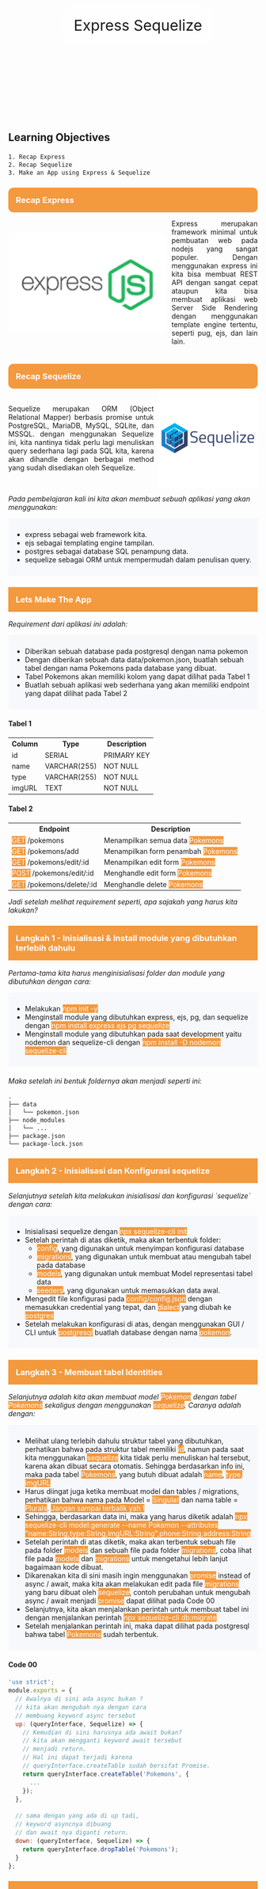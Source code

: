 
<div style="background-image:url('assets/jumbotron.jpg'); padding:10px; background-position:center;background-size:cover;background-repeat:no-repeat;display:flex;justify-content:center;align-items:center;width:100%; height:350px;background-attachment:fixed">
<div style="padding:20px; background-color:rgba(255, 255, 255,.8);border-radius:20px">
<span style="font-size:30px;">Express Sequelize</span>
</div>
</div>


## Learning Objectives
    1. Recap Express
    2. Recap Sequelize
    3. Make an App using Express & Sequelize

<h3 style="background-color:#f3993e;color:#fff;padding:15px; border-radius:10px;margin-bottom:0">Recap Express</h3>
<div style="display:flex;align-items:center">
<img src="assets/express.png" style="height:200px; object-fit:contain" />
<p style="text-align:justify; margin-left:10px"">Express merupakan framework minimal untuk pembuatan web pada nodejs yang sangat populer. Dengan menggunakan express ini kita bisa membuat REST API dengan sangat cepat ataupun kita bisa membuat aplikasi web Server Side Rendering dengan menggunakan template engine tertentu, seperti pug, ejs, dan lain lain.</p>
</div>

<h3 style="background-color:#f3993e;color:#fff;padding:15px; border-radius:10px;margin-bottom:0">Recap Sequelize</h3>
<div style="display:flex;align-items:center">
<p style="text-align:justify; margin-right:10px">Sequelize merupakan ORM (Object Relational Mapper) berbasis promise untuk PostgreSQL, MariaDB, MySQL, SQLite, dan MSSQL. dengan menggunakan Sequelize ini, kita nantinya tidak perlu lagi menuliskan query sederhana lagi pada SQL kita, karena akan dihandle dengan berbagai method yang sudah disediakan oleh Sequelize.</p>
<img src="assets/sequelize.png" style="height:200px; object-fit:contain" />
</div>

<p style="font-style:italic">Pada pembelajaran kali ini kita akan membuat sebuah aplikasi yang akan menggunakan:</p>

<div style="background-color:#f7f8fb;padding:10px">
<ul>
<li>express sebagai web framework kita.</li>
<li>ejs sebagai templating engine tampilan.</li>
<li>postgres sebagai database SQL penampung data.</li>
<li>sequelize sebagai ORM untuk mempermudah dalam penulisan query.</li>
</ul>
</div>

<h3 style="background-color:#f3993e;color:#fff;padding:15px;">Lets Make The App</h3>
<p style="font-style:italic">Requirement dari aplikasi ini adalah:</p>
<div style="background-color:#f7f8fb;padding:10px">
<ul>
<li>Diberikan sebuah database pada postgresql dengan nama pokemon</li>
<li>Dengan diberikan sebuah data data/pokemon.json, buatlah sebuah tabel dengan nama Pokemons pada database yang dibuat.</li>
<li>Tabel Pokemons akan memiliki kolom yang dapat dilihat pada Tabel 1</li>
<li>Buatlah sebuah aplikasi web sederhana yang akan memiliki endpoint yang dapat dilihat pada Tabel 2</li>
</ul>
</div>
<h4 style="margin-top:20px">Tabel 1</h4>
<table style="margin-top:20px">
  <tr>
    <th>Column</th>
    <th>Type</th>
    <th>Description</th>
  </tr>
  <tr>
    <td>id</td>
    <td>SERIAL</td>
    <td>PRIMARY KEY</td>
  </tr>
  <tr>
    <td>name</td>
    <td>VARCHAR(255)</td>
    <td>NOT NULL</td>
  </tr>
  <tr>
    <td>type</td>
    <td>VARCHAR(255)</td>
    <td>NOT NULL</td>
  </tr>
  <tr>
    <td>imgURL</td>
    <td>TEXT</td>
    <td>NOT NULL</td>
  </tr>
</table>

<h4 style="margin-top:20px">Tabel 2</h4>
<table style="margin-top:20px">
  <tr>
    <th>Endpoint</th>
    <th>Description</th>
  </tr>
  <tr>
    <td><span style="background-color:#f3993e;color:#fff">GET</span> /pokemons</td>
    <td>Menampilkan semua data <span style="background-color:#f3993e;color:#fff">Pokemons</span></td>
  </tr>
  <tr>
    <td><span style="background-color:#f3993e;color:#fff">GET</span> /pokemons/add</td>
    <td>Menampilkan form penambah <span style="background-color:#f3993e;color:#fff">Pokemons</span></td>
  </tr>
  <tr>
    <td><span style="background-color:#f3993e;color:#fff">GET</span> /pokemons/edit/:id</td>
    <td>Menampilkan edit form <span style="background-color:#f3993e;color:#fff">Pokemons</span></td>
  </tr>
  <tr>
    <td><span style="background-color:#f3993e;color:#fff">POST</span> /pokemons/edit/:id</td>
    <td>Menghandle edit form <span style="background-color:#f3993e;color:#fff">Pokemons</span></td>
  </tr>
  <tr>
    <td><span style="background-color:#f3993e;color:#fff">GET</span> /pokemons/delete/:id</td>
    <td>Menghandle delete <span style="background-color:#f3993e;color:#fff">Pokemons</span></td>
  </tr>
</table>

<p style="font-style:italic">Jadi setelah melihat requirement seperti, apa sajakah yang harus kita lakukan?</p>

<h3 style="background-color:#f3993e;color:#fff;padding:15px;">
Langkah 1 - Inisialisasi & Install module yang dibutuhkan terlebih dahulu</h3>
<p style="font-style:italic">
Pertama-tama kita harus menginisialisasi folder dan module yang dibutuhkan dengan cara:</p>

<div style="background-color:#f7f8fb;padding:10px">
<ul>
<li>Melakukan <span style="background-color:#f3993e;color:#fff">npm init -y</span></li>
<li>Menginstall module yang dibutuhkan express, ejs, pg, dan sequelize dengan <span style="background-color:#f3993e;color:#fff">npm install express ejs pg sequelize</span></li>
<li>Menginstall module yang dibutuhkan pada saat development yaitu nodemon dan sequelize-cli dengan 
<span style="background-color:#f3993e;color:#fff">npm install -D nodemon sequelize-cli</span></li>
</ul>
</div>

<p style="font-style:italic; margin-top:20px">Maka setelah ini bentuk foldernya akan menjadi seperti ini:</p>

```
.
├── data
│   └── pokemon.json
├── node_modules
│   └── ...
├── package.json
└── package-lock.json
```
<h3 style="background-color:#f3993e;color:#fff;padding:15px;">
Langkah 2 - Inisialisasi dan Konfigurasi sequelize</h3>
<p style="font-style:italic">
Selanjutnya setelah kita melakukan inisialisasi dan konfigurasi `sequelize` 
dengan cara:</p>
<div style="background-color:#f7f8fb;padding:10px">
<ul>
<li>Inisialisasi sequelize dengan <span style="background-color:#f3993e;color:#fff">npx sequelize-cli init</span></li>
<li>Setelah perintah di atas diketik, maka akan terbentuk folder:
<ul>
<li><span style="background-color:#f3993e;color:#fff">config</span>, yang digunakan untuk menyimpan konfigurasi database</li>
<li><span style="background-color:#f3993e;color:#fff">migrations</span>, yang digunakan untuk membuat atau mengubah tabel pada database</li>
<li><span style="background-color:#f3993e;color:#fff">models</span>, yang digunakan untuk membuat Model representasi tabel data</li>
<li><span style="background-color:#f3993e;color:#fff">seeders</span>, yang digunakan untuk memasukkan data awal.</li>
</ul>
</li>
<li>Mengedit file konfigurasi pada <span style="background-color:#f3993e;color:#fff">config/config.json</span> dengan memasukkan 
  credential yang tepat, dan <span style="background-color:#f3993e;color:#fff">dialect</span> yang diubah ke <span style="background-color:#f3993e;color:#fff">postgres</span></li>
<li>Setelah melakukan konfigurasi di atas, dengan menggunakan GUI / CLI untuk 
  <span style="background-color:#f3993e;color:#fff">postgresql</span> buatlah database dengan nama <span style="background-color:#f3993e;color:#fff">pokemon</span>. </li>
</ul>
</div>

<h3 style="background-color:#f3993e;color:#fff;padding:15px;">
Langkah 3 - Membuat tabel Identities</h3>
<p style="font-style:italic">
Selanjutnya adalah kita akan membuat model <span style="background-color:#f3993e;color:#fff">Pokemon</span> dengan tabel <span style="background-color:#f3993e;color:#fff">Pokemons</span>
sekaligus dengan menggunakan <span style="background-color:#f3993e;color:#fff">sequelize</span>. Caranya adalah dengan:</p>
<div style="background-color:#f7f8fb;padding:10px">
<ul>
<li>Melihat ulang terlebih dahulu struktur tabel yang dibutuhkan, perhatikan 
  bahwa pada struktur tabel memiliki <span style="background-color:#f3993e;color:#fff">id</span>, namun pada saat kita menggunakan
  <span style="background-color:#f3993e;color:#fff">sequelize</span> kita tidak perlu menuliskan hal tersebut, karena akan dibuat
  secara otomatis. Sehingga berdasarkan info ini, maka pada tabel <span style="background-color:#f3993e;color:#fff">Pokemons</span>,
  yang butuh dibuat adalah <span style="background-color:#f3993e;color:#fff">name</span>, <span style="background-color:#f3993e;color:#fff">type<span>, <span style="background-color:#f3993e;color:#fff">imgURL</span></li>
<li>Harus diingat juga ketika membuat model dan tables / migrations, perhatikan
  bahwa nama pada Model = <span style="background-color:#f3993e;color:#fff">Singular</span> dan nama table = <span style="background-color:#f3993e;color:#fff">Plurals</span>.
  <span style="background-color:#f3993e;color:#fff">Jangan sampai terbalik yah !</span</li>
<li>Sehingga, berdasarkan data ini, maka yang harus diketik adalah 
  <span style="background-color:#f3993e;color:#fff">npx sequelize-cli model:generate --name Pokemon --attributes "name:String,type:String,imgURL:String",phone:String,address:String</span></li>
<li>Setelah perintah di atas diketik, maka akan terbentuk sebuah file pada 
  folder <span style="background-color:#f3993e;color:#fff">models</span> dan sebuah file pada folder <span style="background-color:#f3993e;color:#fff">migrations</span>, coba lihat file
  pada <span style="background-color:#f3993e;color:#fff">models</span> dan <span style="background-color:#f3993e;color:#fff">migrations</span>  untuk mengetahui lebih lanjut bagaimaan kode
  dibuat.</li>
<li>Dikarenakan kita di sini masih ingin menggunakan <span style="background-color:#f3993e;color:#fff">promise</span> instead of
  async / await, maka kita akan melakukan edit pada file <span style="background-color:#f3993e;color:#fff">migrations</span> yang
  baru dibuat oleh <span style="background-color:#f3993e;color:#fff">sequelize</span>, contoh perubahan untuk mengubah async / await
  menjadi <span style="background-color:#f3993e;color:#fff">promise</span> dapat dilihat pada Code 00</li>
<li>Selanjutnya, kita akan menjalankan perintah untuk membuat tabel ini dengan 
  menjalankan perintah <span style="background-color:#f3993e;color:#fff">npx sequelize-cli db:migrate</span></li>
<li>Setelah menjalankan perintah ini, maka dapat dilihat pada postgresql bahwa 
  tabel <span style="background-color:#f3993e;color:#fff">Pokemons</span> sudah terbentuk.</li>
</ul>
</div>

#### Code 00
```javascript
'use strict';
module.exports = {
  // Awalnya di sini ada async bukan ?
  // kita akan mengubah nya dengan cara 
  // membuang keyword async tersebut
  up: (queryInterface, Sequelize) => {
    // Kemudian di sini harusnya ada await bukan?
    // kita akan mengganti keyword await tersebut
    // menjadi return.
    // Hal ini dapat terjadi karena 
    // queryInterface.createTable sudah bersifat Promise.
    return queryInterface.createTable('Pokemons', {
      ...
    });
  },

  // sama dengan yang ada di up tadi, 
  // keyword asyncnya dibuang
  // dan await nya diganti return.
  down: (queryInterface, Sequelize) => {
    return queryInterface.dropTable('Pokemons');
  }
};
```

<h3 style="background-color:#f3993e;color:#fff;padding:15px;">
Langkah 4 - Membuat seeder</h3>
<p style="font-style:italic">Selanjutnya, setelah tabel terbentuk, kita akan memasukkan data yang kita
miliki dalam <span style="background-color:#f3993e;color:#fff">data/pokemon.json</span> menjadi data dalam tabel kita, oleh karena itu
langkah-langkahnya adalah:</p>
<div style="background-color:#f7f8fb;padding:10px">
<ul>
<li>Membuat file seed dengan cara mengetik perintah 
  <span style="background-color:#f3993e;color:#fff">npx sequelize-cli seed:generate --name seed-pokemons</span></li>
<li>Setelah mengetik perintah di atas, maka akan terbentuk file baru dengan nama
  <span style="background-color:#f3993e;color:#fff">seeders/[timestamp]-seed-pokemons.js</span>, buka file tersebut dan kita akan 
  mengedit file tersebut. Kode yang akan ditulis dapat dilihat pada 
  Code 01</li>
<li>Setelah menuliskan kode tersebut, kita akan melakukan *seeding* dengan cara 
  mengetik <span style="background-color:#f3993e;color:#fff">npx sequelize db:seed:all</span</li>
</ul>
</div>

#### Code 01
```javascript
'use strict';
// 01.
// Jangan lupa fs karena kita mau baca json
const fs = require('fs');

module.exports = {
  up: (queryInterface, Sequelize) => {
    // 02.
    // Di sini kita akan membaca filenya terlebih dahulu
    // Ingat bahwa pada sequelize semua tabel akan memiliki 2 kolom tambahan
    // createdAt dan updatedAt
    // sehingga kita harus memasukkan data tersebut.

    let pokemons = JSON.parse(fs.readFileSync('./data/pokemon.json', 'utf8'));

    pokemons = pokemons.map(elem => {
      // Jangan lupa dipetakan karena dalam tabel Pokemons dibutuhkan 
      // 2 tambahan kolom ini
      elem.createdAt = new Date();
      elem.updatedAt = new Date();

      return elem;
    })

    // 03. 
    // Masukkan data ke dalam tabel Pokemons
    // Kita gunakan 
    // return queryInterface.bulkInsert('NamaTabel', arrayObj, opt)
    return queryInterface.bulkInsert(
      'Pokemons', 
      pokemons, 
      {}
    );
  },

  down: (queryInterface, Sequelize) => {
    // Ceritanya, kalau ada up (kita melakukan)
    // down (kita mereverse apa yang kita lakukan)
    // Kita gunakan 
    // return queryInterface.bulkDelete('NamaTabel', arrayObj, opt)
    return queryInterface.bulkDelete('Pokemons', null, {});
  }
};
```

<h3 style="background-color:#f3993e;color:#fff;padding:15px;">
Langkah 5 - Membuat app.js, routes, dan Controller</h3>
<p style="font-style:italic">Sebelumnya, kita akan membuat sebuah folder bernama <span style="background-color:#f3993e;color:#fff">controllers</span> terlebih
dahulu dan membuat sebuah file <span style="background-color:#f3993e;color:#fff">controllers/controller.js</span> yang masih kosong</p>

<p style="font-style:italic">Selanjutnya kita akan membuat app.js beserta routesnya terlebih dahulu.</p>

<p style="font-style:italic">Pada file <span style="background-color:#f3993e;color:#fff">app.js</span> kita akan menuliskan kode untuk:</p>

<div style="background-color:#f7f8fb;padding:10px">
<ul>
<li>Menjalankan express</li>
<li>Menggunakan view engine ejs</li>
<li>Menggunakan body-parser / express.urlencoded</li>
<li>Membuat router express mengarah ke <span style="background-color:#f3993e;color:#fff">routes/index.js</span></li>
</ul>
</div>

<p style="margin-top:20px">Sehingga pada file <span style="background-color:#f3993e;color:#fff">app.js</span>, akan terbentuk kode sebagai berikut</p>

```javascript
const express = require('express');
const app = express();

const PORT = 3000;

// Jangan lupa import routes/index.js
// Abaikan bila error pada saat pembuatan pertama
const indexRoutes = require('./routes/index.js');

// set view engine
app.set('view engine', 'ejs');
// gunakan middleware bodyParser
app.use(express.urlencoded({ extended: true }));

// Menggunakan routes dari routes/index.js
// Abaikan bila error pada saat pembuatan pertama karena file dan
// folder belum terbentuk
app.use('/', indexRoutes);

// Jalankan express
app.listen(PORT, () => {
  console.log(`Aplikasi jalan di PORT ${PORT}`);
})
```


Selanjutnya kita akan mendefinisikan routes dan seluruh endpoint yang ada, 
hal ini akan kita definisikan dalam 2 file, yaitu:
* `routes/pokemon.js` yang berisi semua yang berhubungan dengan resource
  `pokemons/` dan
* `routes/index.js` yang berisi penampung semuanya.

Berdasarkan penjelasan di atas, maka selanjutnya adalah kita akan:
* Membuat folder `routes`
* Membuat file `routes/pokemon.js`
* Membuat file `routes/index.js`

Maka pada file `routes/pokemon.js`, kita juga akan mendefinisikan beberapa
method yang dibutuhkan sebagai method `Controller` untuk setiap endpoint yang
ada.

### routes/pokemon.js
```javascript
const express = require('express');
const router = express.Router();

const Controller = require('../controllers/controller.js);

// Semua router endpoint yang ada hub dengan /ide
// ditaruh di sini
router.get('/', Controller.findAllPokemon);
router.get('/add', Controller.showAddPokemon);
router.post('/add', Controller.createPokemon);
router.get('/edit/:id', Controller.showEditPokemon);
router.post('/edit/:id', Controller.updatePokemon);
router.get('/del/:id', Controller.destroyPokemon);

module.exports = router;
```

Selanjutnya kita akan berpindah pada file `routes/index.js` dan mendefinisikan
seluruh rute utama yang harus ada.

Kode untuk `routes/index.js` adalah sebagai berikut:

### routes/index.js
```javascript
const express = require('express');
const router = express.Router();

const Controller = require('../controllers/controller.js');
const pokemonRouter = require('./pokemon.js');

// Semua route akan dihandle oleh si index ini
router.use('/pokemons', pokemonRouter);

module.exports = router;
```

Setelah semua rute didefinisikan dan `app.js` selesai dibuat, maka saatnya 
kita berpindah ke bagian `otak` nya, yaitu `controllers.controller.js` dan
mendefinisikan method yang dibuat.

Diingat bahwa karena kita sudah menggunakan `sequelize`, maka untuk bagian
`models` sudah di-generate, kita tinggal menggunakannya saja !

WARNING:  
Untuk mempercepat proses pembelajaran, maka untuk `views` nya sudah 
disediakan template dan sudah disebutkan variabel apa yang dibutuhkan.
Diingat pada dunia nyata `views` ini harus dibuat sendiri yah !

```javascript
const { Pokemon } = require('../models/index.js');

class Controller {

  static findAllPokemon(req, res) {
    // Di sini kita akan me-render sebuah views bernama
    // views/home.ejs

    // view ini membutuhkan parameter
    //    title, untuk menaruh judul
    //    pokemons, untuk menaruh data yang didapat dari model
    //      dalam bentuk tabel
    Pokemon.findAll()
      .then(data => {
        res.render('home', {
          title: "Pokedex - Home",
          pokemons: data
        })
      })
      .catch(err => {
        res.send(err);
      });
  }
  
  static showAddPokemon(req, res) {
    // Di sini kita akan me-render sebuah views bernama
    // views/addPokemon.ejs

    // view ini membutuhkan parameter
    //    title, untuk menaruh judul
    res.render('addPokemon', {
      title: "Pokedex - Add"
    });
  }

  static createPokemon(req, res) {
    // Di sini kita akan menerima inputan form dari 
    // views/addPokemon.ejs

    // paramater yang diterima adalah
    // req.body.name
    // req.body.type
    // req.body.imgURL
    const { name, type, imgURL } = req.body;

    let pokemonData = { name, type, imgURL };

    Pokemon.create(pokemonData)
      .then(data => {
        console.log(`Data with id ${data.id} has been added !`);
        res.redirect('/pokemons');
      })
      .catch(err => {
        res.send(err);
      });
  }

  static showEditPokemon(req, res) {
    // Di sini kita akan menerima inputan dari 
    // parameter di endpoint dan 
    // Kemudian akan melakukan pencarian spesifik dari tabel
    // dan melemparkannya ke views/editPokemon.ejs

    // view ini membutuhkan parameter
    //    title, untuk menaruh judul
    //    pokemonData, untuk menerima data pokemon dari 
    //      hasil pencarian
    const { id } = req.params;

    Pokemon.findOne({
      where: { id }
    })
      .then(data => {
        res.render('editPokemon', {
          title: "Pokedex - Edit",
          pokemon: data
        })
      })
      .catch(err => {
        res.send(err);
      });
  }

  static updatePokemon(req, res) {
    // Di sini kita akan menerima inputan dari 
    // parameter di endpoint dan 
    // form dari views/editPokemon.ejs

    // paramater yang diterima adalah
    // req.body.name
    // req.body.type
    // req.body.imgURL
    
    const { name, type, imgURL } = req.body;

    let pokemonData = { name, type, imgURL };

    Pokemon.update(pokemonData, {
      where: {
        id: req.params.id
      }
    })
      .then(data => {
        console.log(`Data with id ${data.id} has been updated !`);
        res.redirect('/pokemons');
      })
      .catch(err => {
        res.send(err);
      });
  }

  static destroyPokemon(req, res) {
    // Di sini kita akan menerima inputan dari 
    // parameter di endpoint
    Pokemon.destroy({
      where: {
        id: req.params.id
      }
    })
      .then(data => {
        console.log(`Data with id ${data.id} has been deleted !`);
        res.redirect('/pokemons');
      })
      .catch(err => {
        res.send(err);
      });
  }
}

module.exports = Controller;
```

Sampai di tahap ini, artinya aplikasi kita sudah selesai dan siap dijalankan.

<h3 style="background-color:#f3993e;color:#fff;padding:15px;">
Langkah 6 - Jalankan Aplikasi</h3>
Mari kita jalankan aplikasi kita dengan mengetik <span style="background-color:#f3993e;color:#fff">npx nodemon app.js</span>

Selamat ! sampai di sini artinya kita sudah berhasil membuat aplikasi dengan
menggunakan express dan sequelize dan sudah berhasil melakukan CRUD sederhana !

## References
* [Wendy](https://withered-flowers.github.io/education-intermediate-express-sequelize/)

https://pokemondb.net/pokedex/national